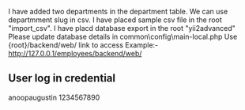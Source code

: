 I have added two departments in the department table. We can use departmment slug in csv.
I have placed sample csv file in the root "import_csv".
I have placd database export in the root "yii2advanced"
Please update database details in common\config\main-local.php
Use {root}/backend/web/ link to access Example:- http://127.0.0.1/employees/backend/web/

User log in credential
-------------------
anoopaugustin
1234567890


